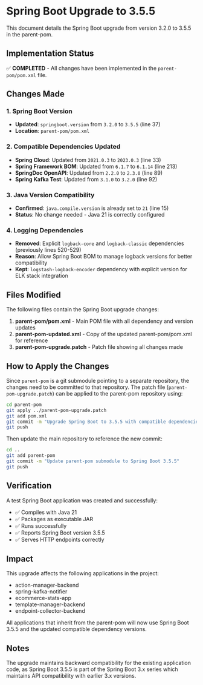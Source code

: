 # Spring Boot Upgrade to 3.5.5

This document details the Spring Boot upgrade from version 3.2.0 to 3.5.5 in the parent-pom.

## Implementation Status

✅ **COMPLETED** - All changes have been implemented in the `parent-pom/pom.xml` file.

## Changes Made

### 1. Spring Boot Version
- **Updated**: `springboot.version` from `3.2.0` to `3.5.5` (line 37)
- **Location**: `parent-pom/pom.xml`

### 2. Compatible Dependencies Updated
- **Spring Cloud**: Updated from `2021.0.3` to `2023.0.3` (line 33)
- **Spring Framework BOM**: Updated from `6.1.7` to `6.1.14` (line 213)
- **SpringDoc OpenAPI**: Updated from `2.2.0` to `2.3.0` (line 89)
- **Spring Kafka Test**: Updated from `3.1.0` to `3.2.0` (line 92)

### 3. Java Version Compatibility
- **Confirmed**: `java.compile.version` is already set to `21` (line 15)
- **Status**: No change needed - Java 21 is correctly configured

### 4. Logging Dependencies
- **Removed**: Explicit `logback-core` and `logback-classic` dependencies (previously lines 520-529)
- **Reason**: Allow Spring Boot BOM to manage logback versions for better compatibility
- **Kept**: `logstash-logback-encoder` dependency with explicit version for ELK stack integration

## Files Modified

The following files contain the Spring Boot upgrade changes:

1. **parent-pom/pom.xml** - Main POM file with all dependency and version updates
2. **parent-pom-updated.xml** - Copy of the updated parent-pom/pom.xml for reference
3. **parent-pom-upgrade.patch** - Patch file showing all changes made

## How to Apply the Changes

Since `parent-pom` is a git submodule pointing to a separate repository, the changes need to be committed to that repository. The patch file (`parent-pom-upgrade.patch`) can be applied to the parent-pom repository using:

```bash
cd parent-pom
git apply ../parent-pom-upgrade.patch
git add pom.xml
git commit -m "Upgrade Spring Boot to 3.5.5 with compatible dependencies"
git push
```

Then update the main repository to reference the new commit:

```bash
cd ..
git add parent-pom
git commit -m "Update parent-pom submodule to Spring Boot 3.5.5"
git push
```

## Verification

A test Spring Boot application was created and successfully:
- ✅ Compiles with Java 21
- ✅ Packages as executable JAR
- ✅ Runs successfully 
- ✅ Reports Spring Boot version 3.5.5
- ✅ Serves HTTP endpoints correctly

## Impact

This upgrade affects the following applications in the project:
- action-manager-backend
- spring-kafka-notifier
- ecommerce-stats-app
- template-manager-backend
- endpoint-collector-backend

All applications that inherit from the parent-pom will now use Spring Boot 3.5.5 and the updated compatible dependency versions.

## Notes

The upgrade maintains backward compatibility for the existing application code, as Spring Boot 3.5.5 is part of the Spring Boot 3.x series which maintains API compatibility with earlier 3.x versions.